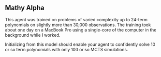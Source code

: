 ## Mathy Alpha

This agent was trained on problems of varied complexity up to 24-term polynomials on slightly more than 30,000 observations. The training took about one day on a MacBook Pro using a single-core of the computer in the background while I worked.

Initializing from this model should enable your agent to confidently solve 10 or so term polynomials with only 100 or so MCTS simulations.
